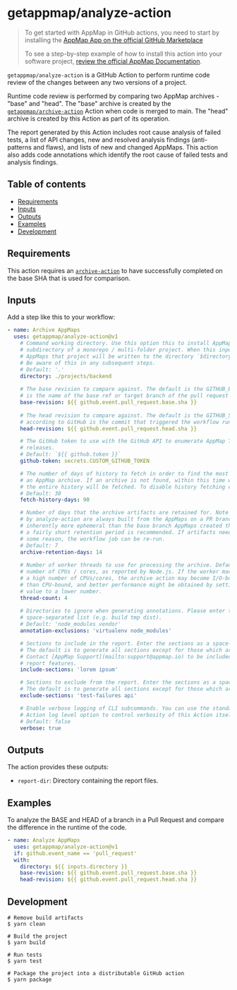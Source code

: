 # getappmap/analyze-action

> To get started with AppMap in GitHub actions, you need to start by installing the [AppMap App on the official GitHub Marketplace](https://github.com/marketplace/get-appmap)
>
> To see a step-by-step example of how to install this action into your software project, [review the official AppMap Documentation](http://appmap.io/docs/analysis/in-github-actions).

`getappmap/analyze-action` is a GitHub Action to perform runtime code review of the changes between any two versions of a project.

Runtime code review is performed by comparing two AppMap archives - "base" and "head". The "base" archive is created by the  
[`getappmap/archive-action`](https://github.com/getappmap/archive-action/blob/main/action.yml) Action when code is merged to main.
The "head" archive is created by this Action as part of its operation. 

The report generated by this Action includes root cause analysis of failed tests, a list of API changes, new and resolved analysis findings (anti-patterns and flaws), 
and lists of new and changed AppMaps. This action also adds code annotations which identify the root cause of failed tests and analysis findings.

## Table of contents

- [Requirements](#requirements)
- [Inputs](#inputs)
- [Outputs](#outputs)
- [Examples](#examples)
- [Development](#development)

## Requirements

This action requires an [`archive-action`](https://github.com/getappmap/archive-action/) to have successfully completed on the base SHA that is used for comparison.

## Inputs

Add a step like this to your workflow:

```yaml
- name: Archive AppMaps
  uses: getappmap/analyze-action@v1
    # Command working directory. Use this option this to install AppMap to a 
    # subdirectory of a monorepo / multi-folder project. When this input is specified,
    # AppMaps that project will be written to the directory `$directory/tmp/appmap`.
    # Be aware of this in any subsequent steps.
    # Default: '.'
    directory: ./projects/backend
    
    # The base revision to compare against. The default is the GITHUB_BASE_REF, which
    # is the name of the base ref or target branch of the pull request in a workflow run.
    base-revision: ${{ github.event.pull_request.base.sha }}
    
    # The head revision to compare against. The default is the GITHUB_SHA, which
    # according to GitHub is the commit that triggered the workflow run.
    head-revision: ${{ github.event.pull_request.head.sha }}

    # The GitHub token to use with the GitHub API to enumerate AppMap Tools 
    # releases.
    # Default: `${{ github.token }}`
    github-token: secrets.CUSTOM_GITHUB_TOKEN

    # The number of days of history to fetch in order to find the most recent ancestor that has
    # an AppMap archive. If an archive is not found, within this time window,
    # the entire history will be fetched. To disable history fetching completely, set this value to 0.
    # Default: 30
    fetch-history-days: 90

    # Number of days that the archive artifacts are retained for. Note that the AppMap archives created
    # by analyze-action are always built from the AppMaps on a PR branch, and therefore they are 
    # inherently more ephemeral than the base branch AppMaps created the archive-action. Therefore
    # a fairly short retention period is recommended. If artifacts need to be re-generated for
    # some reason, the workflow job can be re-run.
    # Default: 7
    archive-retention-days: 14
      
    # Number of worker threads to use for processing the archive. Defaults to the 
    # number of CPUs / cores, as reported by Node.js. If the worker machine has 
    # a high number of CPUs/cores, the archive action may become I/O-bound rather 
    # than CPU-bound, and better performance might be obtained by setting this 
    # value to a lower number.
    thread-count: 4
    
    # Directories to ignore when generating annotations. Please enter the exclusions as a 
    # space-separated list (e.g. build tmp dist).
    # Default: 'node_modules vendor'
    annotation-exclusions: 'virtualenv node_modules'

    # Sections to include in the report. Enter the sections as a space-separated list. 
    # The default is to generate all sections except for those which are in beta / early access. 
    # Contact [AppMap Support](mailto:support@appmap.io) to be included in any beta / early access 
    # report features.
    include-sections: 'lorem ipsum'

    # Sections to exclude from the report. Enter the sections as a space-separated list. 
    # The default is to generate all sections except for those which are in beta / early access.
    exclude-sections: 'test-failures api'

    # Enable verbose logging of CLI subcommands. You can use the standard GitHub
    # Action log level option to control verbosity of this Action itself.
    # Default: false
    verbose: true
```

## Outputs

The action provides these outputs:

- `report-dir`: Directory containing the report files.

## Examples

To analyze the BASE and HEAD of a branch in a Pull Request and compare the difference in the runtime of the code.

```yaml
- name: Analyze AppMaps
  uses: getappmap/analyze-action@v1
  if: github.event_name == 'pull_request'
  with:
    directory: ${{ inputs.directory }}
    base-revision: ${{ github.event.pull_request.base.sha }}
    head-revision: ${{ github.event.pull_request.head.sha }}
```

## Development

```
# Remove build artifacts
$ yarn clean

# Build the project
$ yarn build

# Run tests
$ yarn test

# Package the project into a distributable GitHub action
$ yarn package
```

